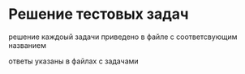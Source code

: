 # Решение тестовых задач

решение каждоый задачи приведено в файле с соответсвующим названием

ответы указаны в файлах с задачами